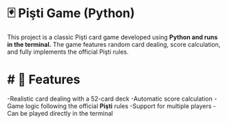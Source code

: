 # 🃏 Pişti Game (Python)
This project is a classic Pişti card game developed using **Python and runs in the terminal.**
The game features random card dealing, score calculation, and fully implements the official Pişti rules.

# # 🎯 Features
-Realistic card dealing with a 52-card deck
-Automatic score calculation
-Game logic following the official **Pişti** rules
-Support for multiple players
-Can be played directly in the terminal
